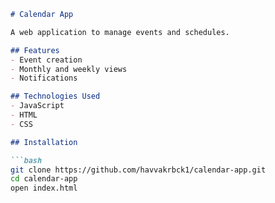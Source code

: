 ```markdown
# Calendar App

A web application to manage events and schedules.

## Features
- Event creation
- Monthly and weekly views
- Notifications

## Technologies Used
- JavaScript
- HTML
- CSS

## Installation

```bash
git clone https://github.com/havvakrbck1/calendar-app.git
cd calendar-app
open index.html
